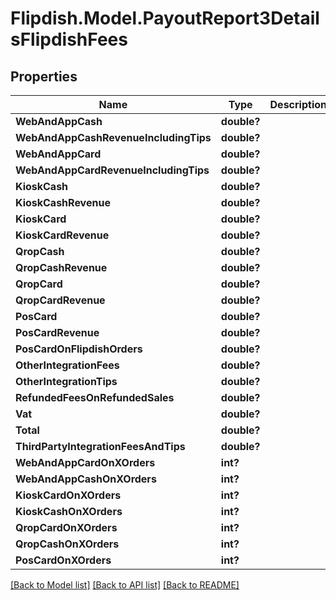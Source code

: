 # Flipdish.Model.PayoutReport3DetailsFlipdishFees
## Properties

Name | Type | Description | Notes
------------ | ------------- | ------------- | -------------
**WebAndAppCash** | **double?** |  | [optional] 
**WebAndAppCashRevenueIncludingTips** | **double?** |  | [optional] 
**WebAndAppCard** | **double?** |  | [optional] 
**WebAndAppCardRevenueIncludingTips** | **double?** |  | [optional] 
**KioskCash** | **double?** |  | [optional] 
**KioskCashRevenue** | **double?** |  | [optional] 
**KioskCard** | **double?** |  | [optional] 
**KioskCardRevenue** | **double?** |  | [optional] 
**QropCash** | **double?** |  | [optional] 
**QropCashRevenue** | **double?** |  | [optional] 
**QropCard** | **double?** |  | [optional] 
**QropCardRevenue** | **double?** |  | [optional] 
**PosCard** | **double?** |  | [optional] 
**PosCardRevenue** | **double?** |  | [optional] 
**PosCardOnFlipdishOrders** | **double?** |  | [optional] 
**OtherIntegrationFees** | **double?** |  | [optional] 
**OtherIntegrationTips** | **double?** |  | [optional] 
**RefundedFeesOnRefundedSales** | **double?** |  | [optional] 
**Vat** | **double?** |  | [optional] 
**Total** | **double?** |  | [optional] 
**ThirdPartyIntegrationFeesAndTips** | **double?** |  | [optional] 
**WebAndAppCardOnXOrders** | **int?** |  | [optional] 
**WebAndAppCashOnXOrders** | **int?** |  | [optional] 
**KioskCardOnXOrders** | **int?** |  | [optional] 
**KioskCashOnXOrders** | **int?** |  | [optional] 
**QropCardOnXOrders** | **int?** |  | [optional] 
**QropCashOnXOrders** | **int?** |  | [optional] 
**PosCardOnXOrders** | **int?** |  | [optional] 

[[Back to Model list]](../README.md#documentation-for-models) [[Back to API list]](../README.md#documentation-for-api-endpoints) [[Back to README]](../README.md)

